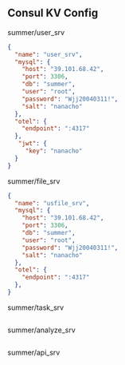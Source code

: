 ## Consul KV Config

summer/user_srv

```json
{
  "name": "user_srv",
  "mysql": {
    "host": "39.101.68.42",
    "port": 3306,
    "db": "summer",
    "user": "root",
    "password": "Wjj20040311!",
    "salt": "nanacho"
  },
  "otel": {
    "endpoint": ":4317"
  },
   "jwt": {
     "key": "nanacho"
  }
}
```

summer/file_srv

```json
{
  "name": "usfile_srv",
  "mysql": {
    "host": "39.101.68.42",
    "port": 3306,
    "db": "summer",
    "user": "root",
    "password": "Wjj20040311!",
    "salt": "nanacho"
  },
  "otel": {
    "endpoint": ":4317"
  },
}
```

summer/task_srv

```json

```

summer/analyze_srv

```json

```

summer/api_srv

```json

```

